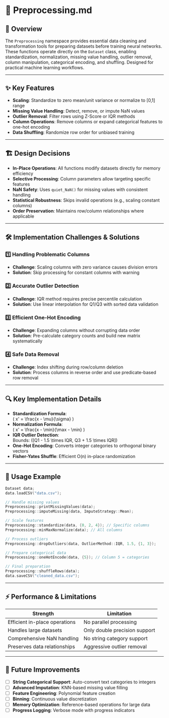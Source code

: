 # 🧹 Preprocessing.md

## 📝 Overview

The `Preprocessing` namespace provides essential data cleaning and transformation tools for preparing datasets before training neural networks. These functions operate directly on the `Dataset` class, enabling standardization, normalization, missing value handling, outlier removal, column manipulation, categorical encoding, and shuffling. Designed for practical machine learning workflows.

---

## ✨ Key Features

- **Scaling**: Standardize to zero mean/unit variance or normalize to [0,1] range
- **Missing Value Handling**: Detect, remove, or impute NaN values
- **Outlier Removal**: Filter rows using Z-Score or IQR methods
- **Column Operations**: Remove columns or expand categorical features to one-hot encoding
- **Data Shuffling**: Randomize row order for unbiased training

---

## 🏗️ Design Decisions

- **In-Place Operations**: All functions modify datasets directly for memory efficiency
- **Selective Processing**: Column parameters allow targeting specific features
- **NaN Safety**: Uses `quiet_NaN()` for missing values with consistent handling
- **Statistical Robustness**: Skips invalid operations (e.g., scaling constant columns)
- **Order Preservation**: Maintains row/column relationships where applicable

---

## 🛠️ Implementation Challenges & Solutions

### 1️⃣ Handling Problematic Columns
- **Challenge**: Scaling columns with zero variance causes division errors
- **Solution**: Skip processing for constant columns with warning

### 2️⃣ Accurate Outlier Detection
- **Challenge**: IQR method requires precise percentile calculation
- **Solution**: Use linear interpolation for Q1/Q3 with sorted data validation

### 3️⃣ Efficient One-Hot Encoding
- **Challenge**: Expanding columns without corrupting data order
- **Solution**: Pre-calculate category counts and build new matrix systematically

### 4️⃣ Safe Data Removal
- **Challenge**: Index shifting during row/column deletion
- **Solution**: Process columns in reverse order and use predicate-based row removal

---

## 🔍 Key Implementation Details

- **Standardization Formula**:  
  \( x' = \frac{x - \mu}{\sigma} \)
- **Normalization Formula**:  
  \( x' = \frac{x - \min}{\max - \min} \)
- **IQR Outlier Detection**:  
  Bounds: \([Q1 - 1.5 \times IQR, Q3 + 1.5 \times IQR]\)
- **One-Hot Encoding**: Converts integer categories to orthogonal binary vectors
- **Fisher-Yates Shuffle**: Efficient O(n) in-place randomization

---

## 🚀 Usage Example

```cpp
Dataset data;
data.loadCSV("data.csv");

// Handle missing values
Preprocessing::printMissingValues(data);
Preprocessing::imputeMissing(data, ImputeStrategy::Mean);

// Scale features
Preprocessing::standardize(data, {0, 2, 4}); // Specific columns
Preprocessing::minMaxNormalize(data); // All columns

// Process outliers
Preprocessing::dropOutliers(data, OutlierMethod::IQR, 1.5, {1, 3});

// Prepare categorical data
Preprocessing::oneHotEncode(data, {5}); // Column 5 = categories

// Final preparation
Preprocessing::shuffleRows(data);
data.saveCSV("cleaned_data.csv");
```


---

## ⚡ Performance & Limitations

| **Strength** | **Limitation** |
|--------------|----------------|
| Efficient in-place operations | No parallel processing |
| Handles large datasets | Only double precision support |
| Comprehensive NaN handling | No string category support |
| Preserves data relationships | Aggressive outlier removal |

---

## 🚧 Future Improvements

- [ ] **String Categorical Support**: Auto-convert text categories to integers
- [ ] **Advanced Imputation**: KNN-based missing value filling
- [ ] **Feature Engineering**: Polynomial feature creation
- [ ] **Binning**: Continuous value discretization
- [ ] **Memory Optimization**: Reference-based operations for large data
- [ ] **Progress Logging**: Verbose mode with progress indicators
